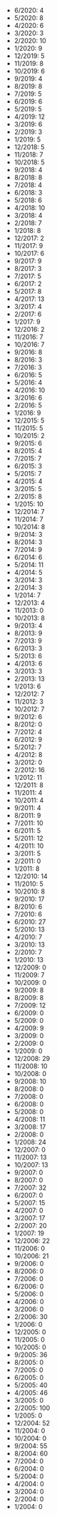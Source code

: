 *  6/2020: 4
*  5/2020: 8
*  4/2020: 6
*  3/2020: 3
*  2/2020: 10
*  1/2020: 9
*  12/2019: 5
*  11/2019: 8
*  10/2019: 6
*  9/2019: 4
*  8/2019: 8
*  7/2019: 5
*  6/2019: 6
*  5/2019: 5
*  4/2019: 12
*  3/2019: 6
*  2/2019: 3
*  1/2019: 5
*  12/2018: 5
*  11/2018: 7
*  10/2018: 5
*  9/2018: 4
*  8/2018: 8
*  7/2018: 4
*  6/2018: 3
*  5/2018: 6
*  4/2018: 10
*  3/2018: 4
*  2/2018: 7
*  1/2018: 8
*  12/2017: 2
*  11/2017: 9
*  10/2017: 6
*  9/2017: 9
*  8/2017: 3
*  7/2017: 5
*  6/2017: 2
*  5/2017: 8
*  4/2017: 13
*  3/2017: 4
*  2/2017: 6
*  1/2017: 9
*  12/2016: 2
*  11/2016: 7
*  10/2016: 7
*  9/2016: 8
*  8/2016: 3
*  7/2016: 3
*  6/2016: 5
*  5/2016: 4
*  4/2016: 10
*  3/2016: 6
*  2/2016: 5
*  1/2016: 9
*  12/2015: 5
*  11/2015: 5
*  10/2015: 2
*  9/2015: 6
*  8/2015: 4
*  7/2015: 7
*  6/2015: 3
*  5/2015: 7
*  4/2015: 4
*  3/2015: 5
*  2/2015: 8
*  1/2015: 10
*  12/2014: 7
*  11/2014: 7
*  10/2014: 8
*  9/2014: 3
*  8/2014: 3
*  7/2014: 9
*  6/2014: 6
*  5/2014: 11
*  4/2014: 5
*  3/2014: 3
*  2/2014: 3
*  1/2014: 7
*  12/2013: 4
*  11/2013: 0
*  10/2013: 8
*  9/2013: 4
*  8/2013: 9
*  7/2013: 9
*  6/2013: 3
*  5/2013: 6
*  4/2013: 6
*  3/2013: 3
*  2/2013: 13
*  1/2013: 6
*  12/2012: 7
*  11/2012: 3
*  10/2012: 7
*  9/2012: 6
*  8/2012: 0
*  7/2012: 4
*  6/2012: 9
*  5/2012: 7
*  4/2012: 8
*  3/2012: 0
*  2/2012: 16
*  1/2012: 11
*  12/2011: 8
*  11/2011: 4
*  10/2011: 4
*  9/2011: 4
*  8/2011: 9
*  7/2011: 10
*  6/2011: 5
*  5/2011: 12
*  4/2011: 10
*  3/2011: 5
*  2/2011: 0
*  1/2011: 8
*  12/2010: 14
*  11/2010: 5
*  10/2010: 8
*  9/2010: 17
*  8/2010: 6
*  7/2010: 6
*  6/2010: 27
*  5/2010: 13
*  4/2010: 7
*  3/2010: 13
*  2/2010: 7
*  1/2010: 13
*  12/2009: 0
*  11/2009: 7
*  10/2009: 0
*  9/2009: 8
*  8/2009: 8
*  7/2009: 12
*  6/2009: 0
*  5/2009: 0
*  4/2009: 9
*  3/2009: 0
*  2/2009: 0
*  1/2009: 0
*  12/2008: 29
*  11/2008: 10
*  10/2008: 0
*  9/2008: 10
*  8/2008: 0
*  7/2008: 0
*  6/2008: 0
*  5/2008: 0
*  4/2008: 11
*  3/2008: 17
*  2/2008: 0
*  1/2008: 24
*  12/2007: 0
*  11/2007: 13
*  10/2007: 13
*  9/2007: 0
*  8/2007: 0
*  7/2007: 32
*  6/2007: 0
*  5/2007: 15
*  4/2007: 0
*  3/2007: 17
*  2/2007: 20
*  1/2007: 19
*  12/2006: 22
*  11/2006: 0
*  10/2006: 21
*  9/2006: 0
*  8/2006: 0
*  7/2006: 0
*  6/2006: 0
*  5/2006: 0
*  4/2006: 0
*  3/2006: 0
*  2/2006: 30
*  1/2006: 0
*  12/2005: 0
*  11/2005: 0
*  10/2005: 0
*  9/2005: 36
*  8/2005: 0
*  7/2005: 0
*  6/2005: 0
*  5/2005: 40
*  4/2005: 46
*  3/2005: 0
*  2/2005: 100
*  1/2005: 0
*  12/2004: 52
*  11/2004: 0
*  10/2004: 0
*  9/2004: 55
*  8/2004: 60
*  7/2004: 0
*  6/2004: 0
*  5/2004: 0
*  4/2004: 0
*  3/2004: 0
*  2/2004: 0
*  1/2004: 0
